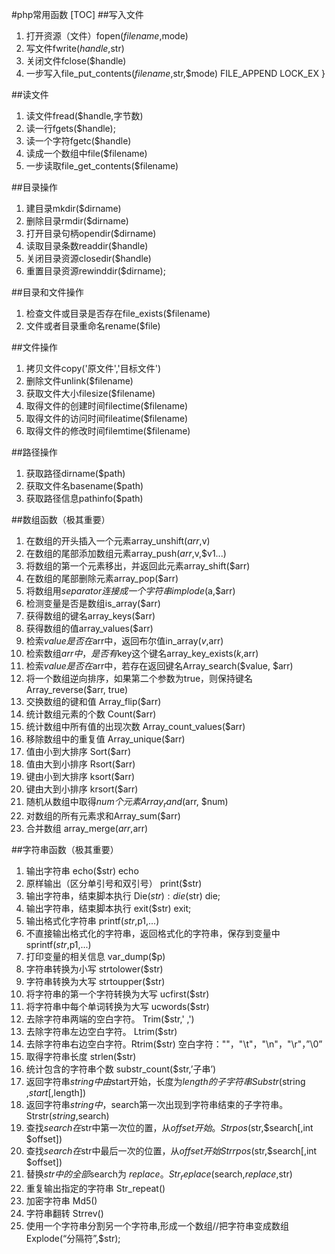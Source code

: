#php常用函数
[TOC]
##写入文件
1. 打开资源（文件）fopen($filename,$mode)
2. 写文件fwrite($handle,$str)
3. 关闭文件fclose($handle)
4. 一步写入file_put_contents($filename,$str,$mode) FILE_APPEND LOCK_EX
}

##读文件
1. 读文件fread($handle,字节数)
2. 读一行fgets($handle);
3. 读一个字符fgetc($handle)
4. 读成一个数组中file($filename)
5. 一步读取file_get_contents($filename)

##目录操作
1. 建目录mkdir($dirname)
2. 删除目录rmdir($dirname)
3. 打开目录句柄opendir($dirname)
4. 读取目录条数readdir($handle)
5. 关闭目录资源closedir($handle)
6. 重置目录资源rewinddir($dirname);

##目录和文件操作
1. 检查文件或目录是否存在file_exists($filename)
2. 文件或者目录重命名rename($file)

##文件操作
1. 拷贝文件copy('原文件','目标文件')
2. 删除文件unlink($filename)
3. 获取文件大小filesize($filename)
4. 取得文件的创建时间filectime($filename)
5. 取得文件的访问时间fileatime($filename)
6. 取得文件的修改时间filemtime($filename)

##路径操作
1. 获取路径dirname($path)
2. 获取文件名basename($path)
3. 获取路径信息pathinfo($path)

##数组函数（极其重要）
1. 在数组的开头插入一个元素array_unshift($arr,$v)
2. 在数组的尾部添加数组元素array_push($arr,$v,$v1...)
3. 将数组的第一个元素移出，并返回此元素array_shift($arr)
4. 在数组的尾部删除元素array_pop($arr)
5. 将数组用$separator连接成一个字符串implode($a,$arr)
6. 检测变量是否是数组is_array($arr)
7. 获得数组的键名array_keys($arr)
8. 获得数组的值array_values($arr)
9. 检索$value是否在$arr中，返回布尔值in_array($v,$arr)
10. 检索数组$arr中，是否有$key这个键名array_key_exists($k,$arr)
11. 检索$value是否在$arr中，若存在返回键名Array_search($value, $arr)
12. 将一个数组逆向排序，如果第二个参数为true，则保持键名Array_reverse($arr, true)
13. 交换数组的键和值 Array_flip($arr)
14. 统计数组元素的个数 Count($arr)
15. 统计数组中所有值的出现次数 Array_count_values($arr)
16. 移除数组中的重复值 Array_unique($arr)
17. 值由小到大排序 Sort($arr)
18. 值由大到小排序 Rsort($arr)
19. 键由小到大排序 ksort($arr)
20. 键由大到小排序 krsort($arr)
21. 随机从数组中取得$num个元素 Array_rand($arr, $num)
22. 对数组的所有元素求和Array_sum($arr)
23. 合并数组 array_merge($arr,$arr)

##字符串函数（极其重要）

1. 输出字符串 echo($str) echo
2. 原样输出（区分单引号和双引号） print($str)
3. 输出字符串，结束脚本执行 Die($str):die($str) die;
4. 输出字符串，结束脚本执行 exit($str) exit;
5. 输出格式化字符串 printf($str,$p1,...)
6. 不直接输出格式化的字符串，返回格式化的字符串，保存到变量中 sprintf($str,$p1,...)
7. 打印变量的相关信息 var_dump($p)
8. 字符串转换为小写 strtolower($str)
9. 字符串转换为大写 strtoupper($str)
10. 将字符串的第一个字符转换为大写 ucfirst($str)
11. 将字符串中每个单词转换为大写 ucwords($str)
12. 去除字符串两端的空白字符。 Trim($str,' ,')
13. 去除字符串左边空白字符。 Ltrim($str)
14. 去除字符串右边空白字符。Rtrim($str)
空白字符：""，"\t"，"\n"，"\r"，”\0”
15. 取得字符串长度 strlen($str)
16. 统计包含的字符串个数 substr_count($str,’子串’)
17. 返回字符串$string中由$start开始，长度为$length的子字符串
Substr($string ,$start[,$length])
18. 返回字符串$string中，$search第一次出现到字符串结束的子字符串。
Strstr($string,$search)
19. 查找$search在$str中第一次位的置，从$offset开始。
Strpos($str,$search[,int $offset])
20. 查找$search在$str中最后一次的位置，从$offset开始
Strrpos($str,$search[,int $offset])
21. 替换$str中的全部$search为 $replace。
Str_replace($search,$replace,$str)
22. 重复输出指定的字符串
Str_repeat()
23. 加密字符串
Md5()
24. 字符串翻转
Strrev()
25. 使用一个字符串分割另一个字符串,形成一个数组//把字符串变成数组
Explode(“分隔符”,$str);